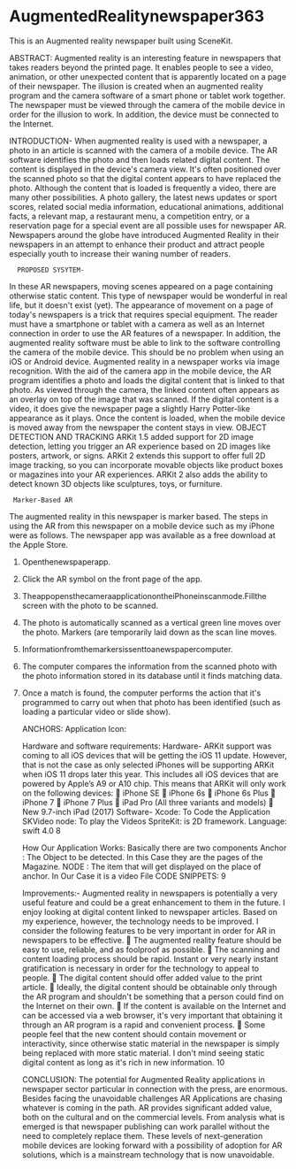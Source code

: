 # AugmentedRealitynewspaper363
This is an Augmented reality newspaper built using SceneKit.

ABSTRACT:
Augmented reality is an interesting feature in newspapers that takes readers beyond the printed page. It enables people to see a video, animation, or other unexpected content that is apparently located on a page of their newspaper. The illusion is created when an augmented reality program and the camera software of a smart phone or tablet work together. The newspaper must be viewed through the camera of the mobile device in order for the illusion to work. In addition, the device must be connected to the Internet.

INTRODUCTION-
When augmented reality is used with a newspaper, a photo in an article is scanned with the camera of a mobile device. The AR software identifies the photo and then loads related digital content. The content is displayed in the device's camera view. It's often positioned over the scanned photo so that the digital content appears to have replaced the photo.
Although the content that is loaded is frequently a video, there are many other possibilities. A photo gallery, the latest news updates or sport scores, related social media information, educational animations, additional facts, a relevant map, a restaurant menu, a competition entry, or a reservation page for a special event are all possible uses for newspaper AR.
Newspapers around the globe have introduced Augmented Reality in their
newspapers in an attempt to enhance their product and attract people
especially youth to increase their waning number of readers.

      PROPOSED SYSYTEM-
      
In these AR newspapers, moving scenes appeared on a page containing otherwise static content. This type of newspaper would be wonderful in real life, but it doesn't exist (yet). The appearance of movement on a page of today's newspapers is a trick that requires special equipment.
The reader must have a smartphone or tablet with a camera as well as an Internet connection in order to use the AR features of a newspaper. In addition, the augmented reality software must be able to link to the software controlling the camera of the mobile device. This should be no problem when using an iOS or Android device.
Augmented reality in a newspaper works via image recognition. With the aid of the camera app in the mobile device, the AR program identifies a photo and loads the digital content that is linked to that photo. As viewed through the camera, the linked content often appears as an overlay on top of the image that was scanned. If the digital content is a video, it does give the newspaper page a slightly Harry Potter-like appearance as it plays. Once the content is loaded, when the mobile device is moved away from the newspaper the content stays in view.
OBJECT DETECTION AND TRACKING
ARKit 1.5 added support for 2D image detection, letting you trigger an AR experience based on 2D images like posters, artwork, or signs. ARKit 2 extends this support to offer full 2D image tracking, so you can incorporate movable objects like product boxes or magazines into your AR experiences. ARKit 2 also adds the ability to detect known 3D objects like sculptures, toys, or furniture.

   
     Marker-Based AR
The augmented reality in this newspaper is marker based. The steps in using the AR from this newspaper on a mobile device such as my iPhone were as follows. The newspaper app was available as a free download at the Apple Store.
1. Openthenewspaperapp.
2. Click the AR symbol on the front page of the app.
3. TheappopensthecameraapplicationontheiPhoneinscanmode.Fillthe screen with the photo to be scanned.
4. The photo is automatically scanned as a vertical green line moves over the photo. Markers (are temporarily laid down as the scan line moves.
5. Informationfromthemarkersissenttoanewspapercomputer.
6. The computer compares the information from the scanned photo with the photo information stored in its database until it finds matching data.
7. Once a match is found, the computer performs the action that it's programmed to carry out when that photo has been identified (such as loading a particular video or slide show).

   
     ANCHORS:
 Application Icon:
 
   
      Hardware and software requirements: Hardware-
ARKit support was coming to all iOS devices that will be getting the iOS 11 update. However, that is not the case as only selected iPhones will be supporting ARKit when iOS 11 drops later this year. This includes all iOS devices that are powered by Apple’s A9 or A10 chip. This means that ARKit will only work on the following devices:
 iPhone SE
 iPhone 6s
 iPhone 6s Plus
 iPhone 7
 iPhone 7 Plus
 iPad Pro (All three variants and models)
 New 9.7-inch iPad (2017)
Software-
Xcode: To Code the Application SKVideo node: To play the Videos SpriteKit: is 2D framework. Language: swift 4.0
 8
   
     How Our Application Works:
Basically there are two components
Anchor : The Object to be detected. In this Case they are the pages of the Magazine.
NODE : The item that will get displayed on the place of anchor.
In Our Case it is a video File
CODE SNIPPETS:
 9
   
      Improvements:-
Augmented reality in newspapers is potentially a very useful feature and could be a great enhancement to them in the future. I enjoy looking at digital content linked to newspaper articles. Based on my experience, however, the technology needs to be improved. I consider the following features to be very important in order for AR in newspapers to be effective.
 The augmented reality feature should be easy to use, reliable, and as foolproof as possible.
 The scanning and content loading process should be rapid. Instant or very nearly instant gratification is necessary in order for the technology to appeal to people.
 The digital content should offer added value to the print article.
 Ideally, the digital content should be obtainable only through the AR program and shouldn't be something that a person could find on the Internet on their own.
 If the content is available on the Internet and can be accessed via a web browser, it's very important that obtaining it through an AR program is a rapid and convenient process.
 Some people feel that the new content should contain movement or interactivity, since otherwise static material in the newspaper is simply being replaced with more static material. I don't mind seeing static digital content as long as it's rich in new information.
10
   
      CONCLUSION:
 The potential for Augmented Reality applications in newspaper sector particular in connection with the press, are enormous. Besides facing the unavoidable challenges AR Applications are chasing whatever is coming in the path. AR provides significant added value, both on the cultural and on the commercial levels. From analysis what is emerged is that newspaper publishing
 can work parallel without the need to completely replace them.
These levels of next-generation mobile devices are looking forward with a possibility of adoption for AR solutions, which is a mainstream technology that is now unavoidable.

   
 
